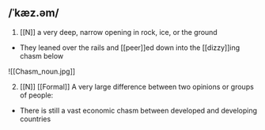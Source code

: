 ## /ˈkæz.əm/  
1. [[N]]
a very deep, narrow opening in rock, ice, or the ground

- They leaned over the rails and [[peer]]ed down into the [[dizzy]]ing chasm below 

![[Chasm_noun.jpg]]

2. [[N]] [[Formal]]
A very large difference between two opinions or groups of people:

- There is still a vast economic chasm between developed and developing countries
